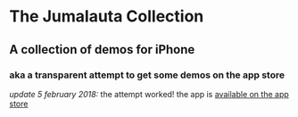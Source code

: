 # The Jumalauta Collection

## A collection of demos for iPhone

### aka a transparent attempt to get some demos on the app store

*update 5 february 2018:* the attempt worked! the app is [available on the app store](https://itunes.apple.com/fi/app/the-jumalauta-collection/id1344164506?mt=8)
